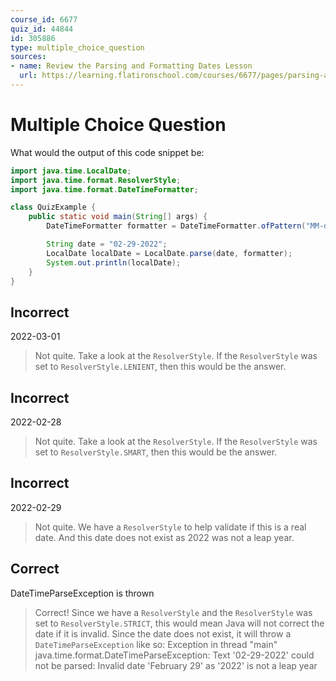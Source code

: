```yaml
---
course_id: 6677
quiz_id: 44844
id: 305886
type: multiple_choice_question
sources:
- name: Review the Parsing and Formatting Dates Lesson
  url: https://learning.flatironschool.com/courses/6677/pages/parsing-and-formatting-dates?module_item_id=545897
---
```


# Multiple Choice Question

What would the output of this code snippet be:

```java
import java.time.LocalDate;
import java.time.format.ResolverStyle;
import java.time.format.DateTimeFormatter;

class QuizExample {
    public static void main(String[] args) {
        DateTimeFormatter formatter = DateTimeFormatter.ofPattern("MM-dd-uuuu").withResolverStyle(ResolverStyle.STRICT);

        String date = "02-29-2022";
        LocalDate localDate = LocalDate.parse(date, formatter);
        System.out.println(localDate);
    }
}
```

## Incorrect

2022-03-01

> Not quite. Take a look at the `ResolverStyle`. If the `ResolverStyle` was set
> to `ResolverStyle.LENIENT`, then this would be the answer.

## Incorrect

2022-02-28

> Not quite. Take a look at the `ResolverStyle`. If the `ResolverStyle` was set
> to `ResolverStyle.SMART`, then this would be the answer.

## Incorrect

2022-02-29

> Not quite. We have a `ResolverStyle` to help validate if this is a real date.
> And this date does not exist as 2022 was not a leap year.

## Correct

DateTimeParseException is thrown

> Correct! Since we have a `ResolverStyle` and the `ResolverStyle` was set to
> `ResolverStyle.STRICT`, this would mean Java will not correct the date if it
> is invalid. Since the date does not exist, it will throw a
> `DateTimeParseException` like so:
> Exception in thread "main" java.time.format.DateTimeParseException: Text
> '02-29-2022' could not be parsed: Invalid date 'February 29' as '2022' is not
> a leap year
